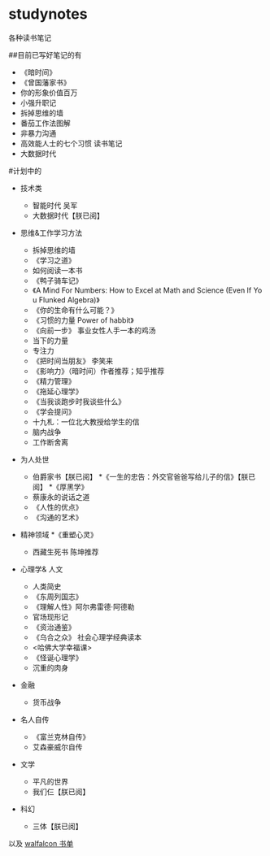 # studynotes
各种读书笔记

##目前已写好笔记的有
* 《暗时间》
* 《曾国藩家书》
* 你的形象价值百万
* 小强升职记
* 拆掉思维的墙
* 番茄工作法图解
* 非暴力沟通
* 高效能人士的七个习惯 读书笔记
* 大数据时代



#计划中的
* 技术类
  * 智能时代 吴军
  * 大数据时代【朕已阅】
  
* 思维&工作学习方法
  * 拆掉思维的墙
  * 《学习之道》
  * 如何阅读一本书
  * 《鸭子骑车记》
  * 《A Mind For Numbers: How to Excel at Math and Science (Even If You Flunked Algebra)》
  * 《你的生命有什么可能？》
  * 《习惯的力量 Power of habbit》
  * 《向前一步》 事业女性人手一本的鸡汤
  * 当下的力量
  * 专注力
  * 《把时间当朋友》  李笑来
  * 《影响力》（暗时间）作者推荐；知乎推荐
  * 《精力管理》
  * 《拖延心理学》
  * 《当我谈跑步时我谈些什么》
  * 《学会提问》
  * 十九札：一位北大教授给学生的信
  * 脑内战争
  * 工作断舍离
  
* 为人处世
  * 伯爵家书【朕已阅】
  *《一生的忠告：外交官爸爸写给儿子的信》【朕已阅】
  *《厚黑学》
  * 蔡康永的说话之道
  * 《人性的优点》
  * 《沟通的艺术》

* 精神领域
  *《重塑心灵》
  * 西藏生死书 陈坤推荐
  
* 心理学& 人文
  * 人类简史
  * 《东周列国志》
  * 《理解人性》阿尔弗雷德·阿德勒
  * 官场现形记
  * 《资治通鉴》
  * 《乌合之众》 社会心理学经典读本
  * <哈佛大学幸福课>
  * 《怪诞心理学》
  * 沉重的肉身
  
* 金融
  * 货币战争
  
* 名人自传
  * 《富兰克林自传》
  * 艾森豪威尔自传
  
* 文学
  * 平凡的世界
  * 我们仨【朕已阅】
  
* 科幻
  * 三体【朕已阅】
 
以及
[walfalcon 书单](http://mp.weixin.qq.com/s?__biz=MjM5NjA3OTM0MA==&mid=2655708989&idx=1&sn=1b4ea1ae9dcc1e6c848c225e81213e9f&scene=0#wechat_redirect)
